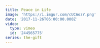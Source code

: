 ```yaml
---
title: Peace in Life
image: 'https://i.imgur.com/cUCAozY.png'
date: '2017-11-26T06:00:00.000Z'
video:
  type: vimeo
  id: '244565775'
series: the-gift
---
```



